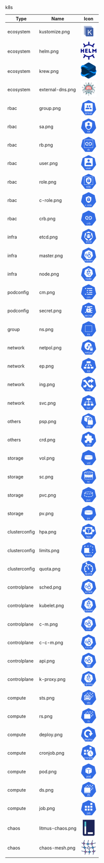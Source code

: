 k8s

Type | Name | Icon
--|--|--
ecosystem|kustomize.png|<img src="../resources/k8s/ecosystem/kustomize.png" width="50px" />
ecosystem|helm.png|<img src="../resources/k8s/ecosystem/helm.png" width="50px" />
ecosystem|krew.png|<img src="../resources/k8s/ecosystem/krew.png" width="50px" />
ecosystem|external-dns.png|<img src="../resources/k8s/ecosystem/external-dns.png" width="50px" />
rbac|group.png|<img src="../resources/k8s/rbac/group.png" width="50px" />
rbac|sa.png|<img src="../resources/k8s/rbac/sa.png" width="50px" />
rbac|rb.png|<img src="../resources/k8s/rbac/rb.png" width="50px" />
rbac|user.png|<img src="../resources/k8s/rbac/user.png" width="50px" />
rbac|role.png|<img src="../resources/k8s/rbac/role.png" width="50px" />
rbac|c-role.png|<img src="../resources/k8s/rbac/c-role.png" width="50px" />
rbac|crb.png|<img src="../resources/k8s/rbac/crb.png" width="50px" />
infra|etcd.png|<img src="../resources/k8s/infra/etcd.png" width="50px" />
infra|master.png|<img src="../resources/k8s/infra/master.png" width="50px" />
infra|node.png|<img src="../resources/k8s/infra/node.png" width="50px" />
podconfig|cm.png|<img src="../resources/k8s/podconfig/cm.png" width="50px" />
podconfig|secret.png|<img src="../resources/k8s/podconfig/secret.png" width="50px" />
group|ns.png|<img src="../resources/k8s/group/ns.png" width="50px" />
network|netpol.png|<img src="../resources/k8s/network/netpol.png" width="50px" />
network|ep.png|<img src="../resources/k8s/network/ep.png" width="50px" />
network|ing.png|<img src="../resources/k8s/network/ing.png" width="50px" />
network|svc.png|<img src="../resources/k8s/network/svc.png" width="50px" />
others|psp.png|<img src="../resources/k8s/others/psp.png" width="50px" />
others|crd.png|<img src="../resources/k8s/others/crd.png" width="50px" />
storage|vol.png|<img src="../resources/k8s/storage/vol.png" width="50px" />
storage|sc.png|<img src="../resources/k8s/storage/sc.png" width="50px" />
storage|pvc.png|<img src="../resources/k8s/storage/pvc.png" width="50px" />
storage|pv.png|<img src="../resources/k8s/storage/pv.png" width="50px" />
clusterconfig|hpa.png|<img src="../resources/k8s/clusterconfig/hpa.png" width="50px" />
clusterconfig|limits.png|<img src="../resources/k8s/clusterconfig/limits.png" width="50px" />
clusterconfig|quota.png|<img src="../resources/k8s/clusterconfig/quota.png" width="50px" />
controlplane|sched.png|<img src="../resources/k8s/controlplane/sched.png" width="50px" />
controlplane|kubelet.png|<img src="../resources/k8s/controlplane/kubelet.png" width="50px" />
controlplane|c-m.png|<img src="../resources/k8s/controlplane/c-m.png" width="50px" />
controlplane|c-c-m.png|<img src="../resources/k8s/controlplane/c-c-m.png" width="50px" />
controlplane|api.png|<img src="../resources/k8s/controlplane/api.png" width="50px" />
controlplane|k-proxy.png|<img src="../resources/k8s/controlplane/k-proxy.png" width="50px" />
compute|sts.png|<img src="../resources/k8s/compute/sts.png" width="50px" />
compute|rs.png|<img src="../resources/k8s/compute/rs.png" width="50px" />
compute|deploy.png|<img src="../resources/k8s/compute/deploy.png" width="50px" />
compute|cronjob.png|<img src="../resources/k8s/compute/cronjob.png" width="50px" />
compute|pod.png|<img src="../resources/k8s/compute/pod.png" width="50px" />
compute|ds.png|<img src="../resources/k8s/compute/ds.png" width="50px" />
compute|job.png|<img src="../resources/k8s/compute/job.png" width="50px" />
chaos|litmus-chaos.png|<img src="../resources/k8s/chaos/litmus-chaos.png" width="50px" />
chaos|chaos-mesh.png|<img src="../resources/k8s/chaos/chaos-mesh.png" width="50px" />
